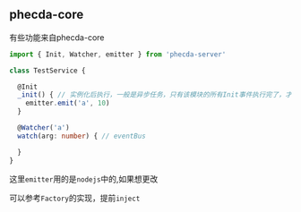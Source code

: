 ## phecda-core
有些功能来自phecda-core

```ts
import { Init, Watcher, emitter } from 'phecda-server'

class TestService {

  @Init
  _init() { // 实例化后执行，一般是异步任务，只有该模块的所有Init事件执行完了，才会执行父模块的Init
    emitter.emit('a', 10)
  }

  @Watcher('a')
  watch(arg: number) { // eventBus

  }
}
```


这里`emitter`用的是`nodejs`中的,如果想更改

可以参考`Factory`的实现，提前`inject`

